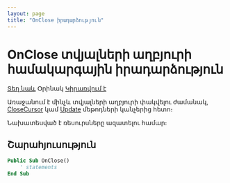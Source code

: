 ```yaml
---
layout: page
title: "OnClose իրադարձություն"
---
```


# OnClose տվյալների աղբյուրի համակարգային իրադարձություն

[Տեղ նաև](../scriptstproced.md) Օրինակ [Կիրառվում է](../Defs/Data.md)

Առաջանում է մինչև տվյալների աղբյուրի փակվելու ժամանակ, [CloseCursor](../Functions/ASDATA/CloseCursor.md) կամ [Update](../Functions/ICurrentView/Update.md) մեթոդների կանչերից հետո։

Նախատեսված է ռեսուրսները ազատելու համար։ 

## Շարահյուսություն

``` vb
Public Sub OnClose()
    ' statements
End Sub
```
